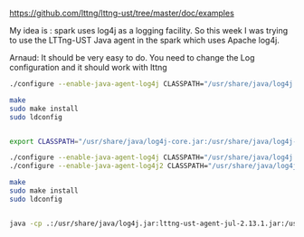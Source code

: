 https://github.com/lttng/lttng-ust/tree/master/doc/examples


My idea is :
spark uses log4j as a logging facility. So this week I was trying to use the LTTng-UST Java agent in the spark which uses Apache log4j.

Arnaud:
It should be very easy to do. You need to change the Log configuration and it should work with lttng



```bash
./configure --enable-java-agent-log4j CLASSPATH="/usr/share/java/log4j.jar"

make
sudo make install
sudo ldconfig
```

```bash

export CLASSPATH="/usr/share/java/log4j-core.jar:/usr/share/java/log4j-api.jar"

./configure --enable-java-agent-log4j CLASSPATH="/usr/share/java/log4j.jar"
./configure --enable-java-agent-log4j2 CLASSPATH="/usr/share/java/log4j-core.jar:/usr/share/java/log4j-api.jar"

make
sudo make install
sudo ldconfig


java -cp .:/usr/share/java/log4j.jar:lttng-ust-agent-jul-2.13.1.jar:/usr/share/java/lttng-ust-agent-jul.jar:/usr/share/java/lttng-ust-agent-log4j.jar:/usr/share/java/lttng-ust-agent-jul-2.13.1.jar HelloLog4j
```

